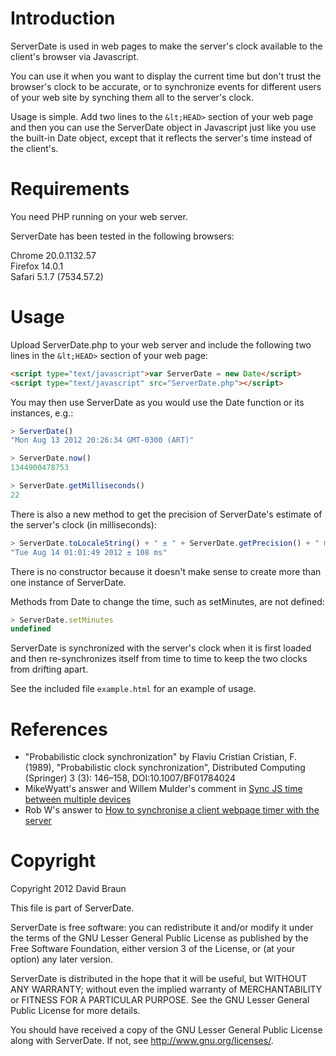 # Introduction

ServerDate is used in web pages to make the server's clock available to the
client's browser via Javascript.

You can use it when you want to display the current time but don't trust the
browser's clock to be accurate, or to synchronize events for different users of
your web site by synching them all to the server's clock.

Usage is simple.  Add two lines to the `&lt;HEAD>` section of your web page and then
you can use the ServerDate object in Javascript just like you use the built-in
Date object, except that it reflects the server's time instead of the client's.

# Requirements

You need PHP running on your web server.

ServerDate has been tested in the following browsers:

Chrome 20.0.1132.57  
Firefox 14.0.1  
Safari 5.1.7 (7534.57.2)  

# Usage

Upload ServerDate.php to your web server and include the following two lines in
the `&lt;HEAD>` section of your web page:

```html
<script type="text/javascript">var ServerDate = new Date</script>
<script type="text/javascript" src="ServerDate.php"></script>
```

You may then use ServerDate as you would use the Date function or its instances,
e.g.:

```javascript
> ServerDate()
"Mon Aug 13 2012 20:26:34 GMT-0300 (ART)"

> ServerDate.now()
1344900478753

> ServerDate.getMilliseconds()
22
```

There is also a new method to get the precision of ServerDate's estimate of the
server's clock (in milliseconds):

```javascript
> ServerDate.toLocaleString() + " ± " + ServerDate.getPrecision() + " ms"
"Tue Aug 14 01:01:49 2012 ± 108 ms"
```
	
There is no constructor because it doesn't make sense to create more than one
instance of ServerDate.

Methods from Date to change the time, such as setMinutes, are not defined:

```javascript
> ServerDate.setMinutes
undefined
```

ServerDate is synchronized with the server's clock when it is first loaded and
then re-synchronizes itself from time to time to keep the two clocks from
drifting apart.

See the included file `example.html` for an example of usage.
    
# References

* "Probabilistic clock synchronization" by Flaviu Cristian
Cristian, F. (1989), "Probabilistic clock synchronization", Distributed
Computing (Springer) 3 (3): 146–158, DOI:10.1007/BF01784024
* MikeWyatt's answer and Willem Mulder's comment in [Sync JS time between multiple
devices](http://stackoverflow.com/questions/10585910/sync-js-time-between-multiple-devices)
* Rob W's answer to [How to synchronise a client webpage timer with the server](http://stackoverflow.com/questions/9350928/how-to-synchronise-a-client-webpage-timer-with-the-server)

# Copyright

Copyright 2012 David Braun

This file is part of ServerDate.

ServerDate is free software: you can redistribute it and/or modify
it under the terms of the GNU Lesser General Public License as published by
the Free Software Foundation, either version 3 of the License, or
(at your option) any later version.

ServerDate is distributed in the hope that it will be useful,
but WITHOUT ANY WARRANTY; without even the implied warranty of
MERCHANTABILITY or FITNESS FOR A PARTICULAR PURPOSE.  See the
GNU Lesser General Public License for more details.

You should have received a copy of the GNU Lesser General Public License
along with ServerDate.  If not, see <http://www.gnu.org/licenses/>.
